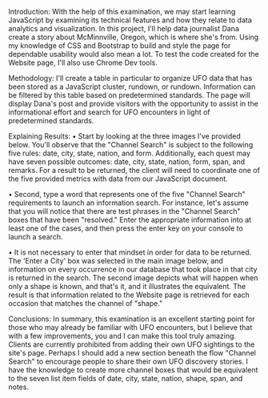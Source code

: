 Introduction: With the help of this examination, we may start learning JavaScript by examining its technical features and how they relate to data analytics and visualization. In this project, I'll help data journalist Dana create a story about McMinnville, Oregon, which is where she's from. Using my knowledge of CSS and Bootstrap to build and style the page for dependable usability would also mean a lot. To test the code created for the Website page, I'll also use Chrome Dev tools.

Methodology: I'll create a table in particular to organize UFO data that has been stored as a JavaScript cluster, rundown, or rundown. Information can be filtered by this table based on predetermined standards. The page will display Dana's post and provide visitors with the opportunity to assist in the informational effort and search for UFO encounters in light of predetermined standards.

Explaining Results: • Start by looking at the three images I've provided below. You'll observe that the "Channel Search" is subject to the following five rules: date, city, state, nation, and form. Additionally, each quest may have seven possible outcomes: date, city, state, nation, form, span, and remarks. For a result to be returned, the client will need to coordinate one of the five provided metrics with data from our JavaScript document.

• Second, type a word that represents one of the five "Channel Search" requirements to launch an information search. For instance, let's assume that you will notice that there are test phrases in the "Channel Search" boxes that have been "resolved." Enter the appropriate information into at least one of the cases, and then press the enter key on your console to launch a search.

• It is not necessary to enter that mindset in order for data to be returned. The 'Enter a City' box was selected in the main image below, and information on every occurrence in our database that took place in that city is returned in the search. The second image depicts what will happen when only a shape is known, and that's it, and it illustrates the equivalent. The result is that information related to the Website page is retrieved for each occasion that matches the channel of "shape."

Conclusions: In summary, this examination is an excellent starting point for those who may already be familiar with UFO encounters, but I believe that with a few improvements, you and I can make this tool truly amazing. Clients are currently prohibited from adding their own UFO sightings to the site's page. Perhaps I should add a new section beneath the flow "Channel Search" to encourage people to share their own UFO discovery stories. I have the knowledge to create more channel boxes that would be equivalent to the seven list item fields of date, city, state, nation, shape, span, and notes.
